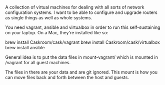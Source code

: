 A collection of virtual machines for dealing with all sorts of
network configuration systems. I want to be able to configure
and upgrade routers as single things as well as whole systems.

You need vagrant, ansible and virtualbox in order to run this
self-sustaining on your laptop. On a Mac, they're installed
like so:

  brew install Caskroom/cask/vagrant
  brew install Caskroom/cask/virtualbox
  brew install ansible

General idea is to put the data files in mount-vagrant/ which
is mounted in /vagrant for all guest machines.

The files in there are your data and are git ignored. This
mount is how you can move files back and forth between the
host and guests.

